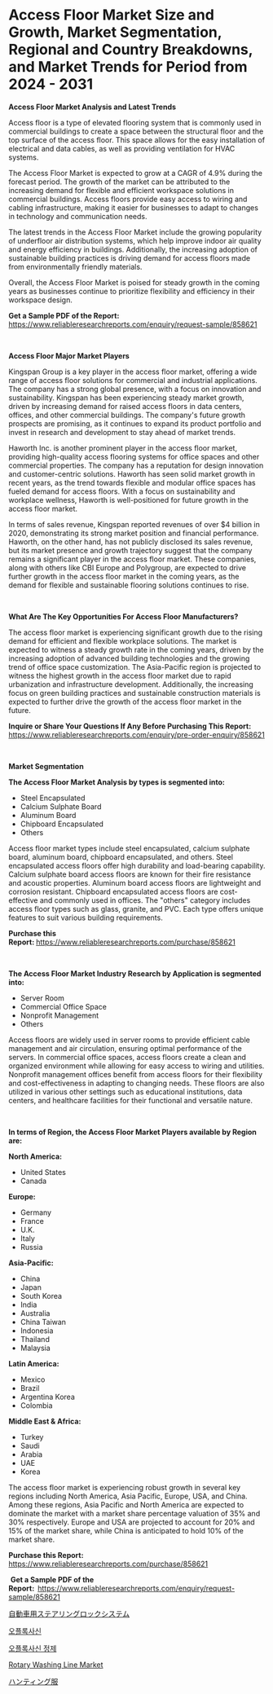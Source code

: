 <p><h1>Access Floor Market Size and Growth, Market Segmentation, Regional and Country Breakdowns, and Market Trends for Period from 2024 -  2031</h1></p><p><strong>Access Floor Market Analysis and Latest Trends</strong></p>
<p><p>Access floor is a type of elevated flooring system that is commonly used in commercial buildings to create a space between the structural floor and the top surface of the access floor. This space allows for the easy installation of electrical and data cables, as well as providing ventilation for HVAC systems.</p><p>The Access Floor Market is expected to grow at a CAGR of 4.9% during the forecast period. The growth of the market can be attributed to the increasing demand for flexible and efficient workspace solutions in commercial buildings. Access floors provide easy access to wiring and cabling infrastructure, making it easier for businesses to adapt to changes in technology and communication needs.</p><p>The latest trends in the Access Floor Market include the growing popularity of underfloor air distribution systems, which help improve indoor air quality and energy efficiency in buildings. Additionally, the increasing adoption of sustainable building practices is driving demand for access floors made from environmentally friendly materials.</p><p>Overall, the Access Floor Market is poised for steady growth in the coming years as businesses continue to prioritize flexibility and efficiency in their workspace design.</p></p>
<p><strong>Get a Sample PDF of the Report:&nbsp;</strong> <a href="https://www.reliableresearchreports.com/enquiry/request-sample/858621">https://www.reliableresearchreports.com/enquiry/request-sample/858621</a></p>
<p>&nbsp;</p>
<p><strong>Access Floor Major Market Players</strong></p>
<p><p>Kingspan Group is a key player in the access floor market, offering a wide range of access floor solutions for commercial and industrial applications. The company has a strong global presence, with a focus on innovation and sustainability. Kingspan has been experiencing steady market growth, driven by increasing demand for raised access floors in data centers, offices, and other commercial buildings. The company's future growth prospects are promising, as it continues to expand its product portfolio and invest in research and development to stay ahead of market trends.</p><p>Haworth Inc. is another prominent player in the access floor market, providing high-quality access flooring systems for office spaces and other commercial properties. The company has a reputation for design innovation and customer-centric solutions. Haworth has seen solid market growth in recent years, as the trend towards flexible and modular office spaces has fueled demand for access floors. With a focus on sustainability and workplace wellness, Haworth is well-positioned for future growth in the access floor market.</p><p>In terms of sales revenue, Kingspan reported revenues of over $4 billion in 2020, demonstrating its strong market position and financial performance. Haworth, on the other hand, has not publicly disclosed its sales revenue, but its market presence and growth trajectory suggest that the company remains a significant player in the access floor market. These companies, along with others like CBI Europe and Polygroup, are expected to drive further growth in the access floor market in the coming years, as the demand for flexible and sustainable flooring solutions continues to rise.</p></p>
<p>&nbsp;</p>
<p><strong>What Are The Key Opportunities For Access Floor Manufacturers?</strong></p>
<p><p>The access floor market is experiencing significant growth due to the rising demand for efficient and flexible workplace solutions. The market is expected to witness a steady growth rate in the coming years, driven by the increasing adoption of advanced building technologies and the growing trend of office space customization. The Asia-Pacific region is projected to witness the highest growth in the access floor market due to rapid urbanization and infrastructure development. Additionally, the increasing focus on green building practices and sustainable construction materials is expected to further drive the growth of the access floor market in the future.</p></p>
<p><strong>Inquire or Share Your Questions If Any Before Purchasing This Report:</strong> <a href="https://www.reliableresearchreports.com/enquiry/pre-order-enquiry/858621">https://www.reliableresearchreports.com/enquiry/pre-order-enquiry/858621</a></p>
<p>&nbsp;</p>
<p><strong>Market Segmentation</strong></p>
<p><strong>The Access Floor Market Analysis by types is segmented into:</strong></p>
<p><ul><li>Steel Encapsulated</li><li>Calcium Sulphate Board</li><li>Aluminum Board</li><li>Chipboard Encapsulated</li><li>Others</li></ul></p>
<p><p>Access floor market types include steel encapsulated, calcium sulphate board, aluminum board, chipboard encapsulated, and others. Steel encapsulated access floors offer high durability and load-bearing capability. Calcium sulphate board access floors are known for their fire resistance and acoustic properties. Aluminum board access floors are lightweight and corrosion resistant. Chipboard encapsulated access floors are cost-effective and commonly used in offices. The "others" category includes access floor types such as glass, granite, and PVC. Each type offers unique features to suit various building requirements.</p></p>
<p><strong>Purchase this Report:&nbsp;</strong><a href="https://www.reliableresearchreports.com/purchase/858621">https://www.reliableresearchreports.com/purchase/858621</a></p>
<p>&nbsp;</p>
<p><strong>The Access Floor Market Industry Research by Application is segmented into:</strong></p>
<p><ul><li>Server Room</li><li>Commercial Office Space</li><li>Nonprofit Management</li><li>Others</li></ul></p>
<p><p>Access floors are widely used in server rooms to provide efficient cable management and air circulation, ensuring optimal performance of the servers. In commercial office spaces, access floors create a clean and organized environment while allowing for easy access to wiring and utilities. Nonprofit management offices benefit from access floors for their flexibility and cost-effectiveness in adapting to changing needs. These floors are also utilized in various other settings such as educational institutions, data centers, and healthcare facilities for their functional and versatile nature.</p></p>
<p>&nbsp;</p>
<p><strong>In terms of Region, the Access Floor Market Players available by Region are:</strong></p>
<p>
    <p> <strong> North America: </strong>
        <ul>
            <li>United States</li>
            <li>Canada</li>
        </ul>
        </p> 
    <p> <strong> Europe: </strong>
        <ul>
            <li>Germany</li>
            <li>France</li>
            <li>U.K.</li>
            <li>Italy</li>
            <li>Russia</li>
        </ul>
        </p> 
    <p> <strong> Asia-Pacific: </strong>
        <ul>
            <li>China</li>
            <li>Japan</li>
            <li>South Korea</li>
            <li>India</li>
            <li>Australia</li>
            <li>China Taiwan</li>
            <li>Indonesia</li>
            <li>Thailand</li>
            <li>Malaysia</li>
        </ul>
        </p> 
    <p> <strong> Latin America: </strong>
        <ul>
            <li>Mexico</li>
            <li>Brazil</li>
            <li>Argentina Korea</li>
            <li>Colombia</li>
        </ul>
        </p> 
    <p> <strong> Middle East & Africa: </strong>
        <ul>
            <li>Turkey</li>
            <li>Saudi</li>
            <li>Arabia</li>
            <li>UAE</li>
            <li>Korea</li>
        </ul>
    </p>
    </p>
<p><p>The access floor market is experiencing robust growth in several key regions including North America, Asia Pacific, Europe, USA, and China. Among these regions, Asia Pacific and North America are expected to dominate the market with a market share percentage valuation of 35% and 30% respectively. Europe and USA are projected to account for 20% and 15% of the market share, while China is anticipated to hold 10% of the market share.</p></p>
<p><strong>Purchase this Report: </strong><a href="https://www.reliableresearchreports.com/purchase/858621">https://www.reliableresearchreports.com/purchase/858621</a></p>
<p>&nbsp;<strong>Get a Sample PDF of the Report:&nbsp;&nbsp;</strong><a href="https://www.reliableresearchreports.com/enquiry/request-sample/858621">https://www.reliableresearchreports.com/enquiry/request-sample/858621</a></p>
<p><strong></strong></p>
<p><p><a href="https://github.com/bucuel854722/Market-Research-Report-List-1/blob/main/82897883267.md">自動車用ステアリングロックシステム</a></p><p><a href="https://github.com/bvubpqd5241630/Market-Research-Report-List-1/blob/main/97207652898.md">오플록사신</a></p><p><a href="https://github.com/khytkeqagplkzqvh/Market-Research-Report-List-1/blob/main/78088382899.md">오플록사신 정제</a></p><p><a href="https://github.com/cecuraprangm/Market-Research-Report-List-1/blob/main/rotary-washing-line-market.md">Rotary Washing Line Market</a></p><p><a href="https://github.com/xemfu2379520/Market-Research-Report-List-1/blob/main/14403703266.md">ハンティング服</a></p></p>
